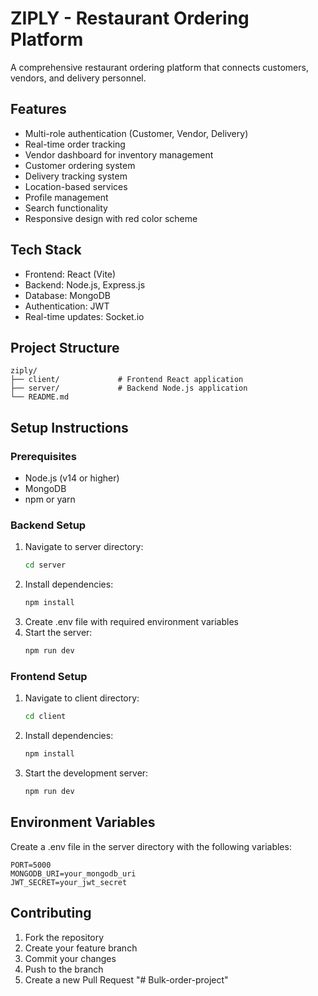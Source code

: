 # ZIPLY - Restaurant Ordering Platform

A comprehensive restaurant ordering platform that connects customers, vendors, and delivery personnel.

## Features

- Multi-role authentication (Customer, Vendor, Delivery)
- Real-time order tracking
- Vendor dashboard for inventory management
- Customer ordering system
- Delivery tracking system
- Location-based services
- Profile management
- Search functionality
- Responsive design with red color scheme

## Tech Stack

- Frontend: React (Vite)
- Backend: Node.js, Express.js
- Database: MongoDB
- Authentication: JWT
- Real-time updates: Socket.io

## Project Structure

```
ziply/
├── client/             # Frontend React application
├── server/             # Backend Node.js application
└── README.md
```

## Setup Instructions

### Prerequisites
- Node.js (v14 or higher)
- MongoDB
- npm or yarn

### Backend Setup
1. Navigate to server directory:
   ```bash
   cd server
   ```
2. Install dependencies:
   ```bash
   npm install
   ```
3. Create .env file with required environment variables
4. Start the server:
   ```bash
   npm run dev
   ```

### Frontend Setup
1. Navigate to client directory:
   ```bash
   cd client
   ```
2. Install dependencies:
   ```bash
   npm install
   ```
3. Start the development server:
   ```bash
   npm run dev
   ```

## Environment Variables

Create a .env file in the server directory with the following variables:

```
PORT=5000
MONGODB_URI=your_mongodb_uri
JWT_SECRET=your_jwt_secret
```

## Contributing

1. Fork the repository
2. Create your feature branch
3. Commit your changes
4. Push to the branch
5. Create a new Pull Request "# Bulk-order-project" 
